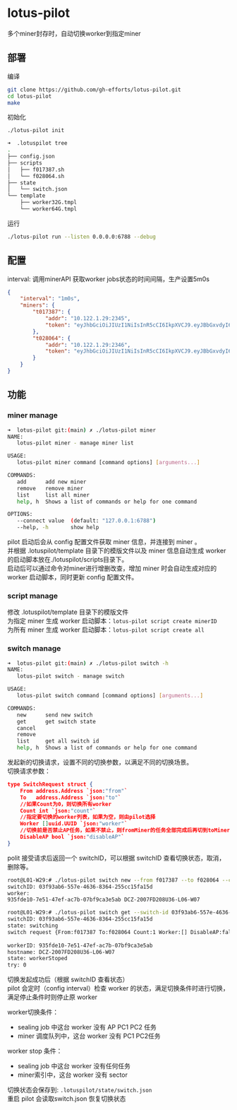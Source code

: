 # lotus-pilot
多个miner封存时，自动切换worker到指定miner
## 部署
编译
```bash
git clone https://github.com/gh-efforts/lotus-pilot.git
cd lotus-pilot
make
```
初始化
```bash
./lotus-pilot init

➜  .lotuspilot tree
.
├── config.json
├── scripts
│   ├── f017387.sh
│   └── f028064.sh
├── state
│   └── switch.json
└── template
    ├── worker32G.tmpl
    └── worker64G.tmpl
```
运行
```bash
./lotus-pilot run --listen 0.0.0.0:6788 --debug
```
## 配置
interval: 调用minerAPI 获取worker jobs状态的时间间隔，生产设置5m0s   
```json
{
	"interval": "1m0s",
	"miners": {
		"t017387": {
			"addr": "10.122.1.29:2345",
			"token": "eyJhbGciOiJIUzI1NiIsInR5cCI6IkpXVCJ9.eyJBbGxvdyI6WyJyZWFkIiwid3JpdGUiLCJzaWduIiwiYWRtaW4iXX0.tlJ8d4RIudknLHrKDSjyKzfbh8hGp9Ez1FZszblQLAI"
		},
		"t028064": {
			"addr": "10.122.1.29:2346",
			"token": "eyJhbGciOiJIUzI1NiIsInR5cCI6IkpXVCJ9.eyJBbGxvdyI6WyJyZWFkIiwid3JpdGUiLCJzaWduIiwiYWRtaW4iXX0.7ZoJAcyY9ictWUdWsiV5AwmSTPHCczkT8Y6mTiN3Azw"
		}
	}
}
```
## 功能
### miner manage
```bash
➜  lotus-pilot git:(main) ✗ ./lotus-pilot miner
NAME:
   lotus-pilot miner - manage miner list

USAGE:
   lotus-pilot miner command [command options] [arguments...]

COMMANDS:
   add      add new miner
   remove   remove miner
   list     list all miner
   help, h  Shows a list of commands or help for one command

OPTIONS:
   --connect value  (default: "127.0.0.1:6788")
   --help, -h       show help
```
pilot 启动后会从 config 配置文件获取 miner 信息，并连接到 miner 。  
并根据 .lotuspilot/template 目录下的模版文件以及 miner 信息自动生成 worker 的启动脚本放在./lotuspilot/scripts目录下。  
启动后可以通过命令对miner进行增删改查，增加 miner 时会自动生成对应的 worker 启动脚本，同时更新 config 配置文件。   

### script manage
修改 .lotuspilot/template 目录下的模版文件    
为指定 miner 生成 worker 启动脚本：`lotus-pilot script create minerID`    
为所有 miner 生成 worker 启动脚本：`lotus-pilot script create all `  

### switch manage
```bash
➜  lotus-pilot git:(main) ✗ ./lotus-pilot switch -h
NAME:
   lotus-pilot switch - manage switch

USAGE:
   lotus-pilot switch command [command options] [arguments...]

COMMANDS:
   new      send new switch
   get      get switch state
   cancel
   remove
   list     get all switch id
   help, h  Shows a list of commands or help for one command
   ```
发起新的切换请求，设置不同的切换参数，以满足不同的切换场景。   
切换请求参数：
```json
type SwitchRequest struct {
	From address.Address `json:"from"`
	To   address.Address `json:"to"`
	//如果Count为0，则切换所有worker
	Count int `json:"count"`
	//指定要切换的worker列表，如果为空，则由pilot选择
	Worker []uuid.UUID `json:"worker"`
	//切换前是否禁止AP任务，如果不禁止，则fromMiner的任务全部完成后再切到toMiner
	DisableAP bool `json:"disableAP"`
}
```
polit 接受请求后返回一个 switchID，可以根据 switchID 查看切换状态，取消，删除等。  
```bash
root@L01-W29:# ./lotus-pilot switch new --from f017387 --to f028064 --count 1 --disableAP                                                         
switchID: 03f93ab6-557e-4636-8364-255cc15fa15d                                                                                                                                  
worker:                                                                                                                                                                         
935fde10-7e51-47ef-ac7b-07bf9ca3e5ab DCZ-2007FD208U36-L06-W07 

root@L01-W29:# ./lotus-pilot switch get --switch-id 03f93ab6-557e-4636-8364-255cc15fa15d                                                          
switchID: 03f93ab6-557e-4636-8364-255cc15fa15d                                                                                                                                  
state: switching                                                                                                                                                                
switch request {From:f017387 To:f028064 Count:1 Worker:[] DisableAP:false}                                                                                                      
                                                                                                                                                                                
workerID: 935fde10-7e51-47ef-ac7b-07bf9ca3e5ab                                                                                                                                  
hostname: DCZ-2007FD208U36-L06-W07                                                                                                                                              
state: workerStoped                                                                                                                                                             
try: 0  
```
切换发起成功后（根据 switchID 查看状态）  
pilot 会定时（config interval）检查 worker 的状态，满足切换条件时进行切换，满足停止条件时则停止原 worker  

worker切换条件：
- sealing job 中这台 worker 没有 AP PC1 PC2 任务
- miner 调度队列中，这台 worker 没有 PC1 PC2任务  

worker stop 条件：
- sealing job 中这台 worker 没有任何任务
- miner索引中，这台 worker 没有 sector

切换状态会保存到: `.lotuspilot/state/switch.json`  
重启 pilot 会读取switch.json 恢复切换状态